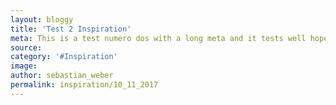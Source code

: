 ```yaml
---
layout: bloggy
title: 'Test 2 Inspiration'
meta: This is a test numero dos with a long meta and it tests well hopefully! mented at the end of 2015 is trained on basis of historical data and can comprehend semantic coherences with the help of the Hummingbird update. Hummingbird was one of the major changes in the engine's functionality, that today impacts most of all searches. After this update, Google was able to not only look at certain keywords individually, but to combine words logically and interpret its semantic meaning. Also, typos in the queries 
source:
category: '#Inspiration'
image: 
author: sebastian_weber
permalink: inspiration/10_11_2017
---
```

